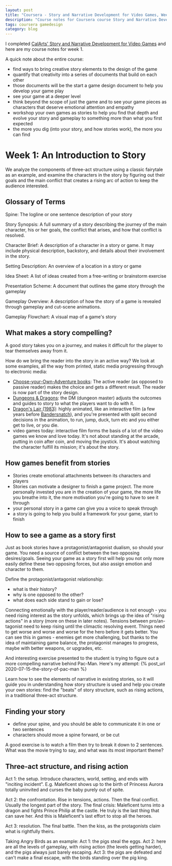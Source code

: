 ```yaml
---
layout: post
title: "Coursera - Story and Narrative Development for Video Games, Week 1"
description: "Course notes for Coursera course Story and Narrative Development for Video Games, Week 1"
tags: coursera gamedesign
category: blog
---
```


I completed [CalArts' Story and Narrative Development for Video Games](https://www.coursera.org/learn/video-game-story) and here are my course notes for week 1.

A quick note about the entire course: 

- find ways to bring creative story elements to the design of the game
- quantify that creativity into a series of documents that build on each other
- those documents will be the start a game design document to help you develop your game play
- see your game at a deeper level
- think beyond the scope of just the game and to see your game pieces as characters that deserve emotional attention and empathy
- workshop your own games as stories to help you find that depth and evolve your story and gameplay to something more than what you first expected
- the more you dig (into your story, and how stories work), the more you can find

# Week 1: An Introduction to Story

We analyze the components of three-act structure using a classic fairytale as an example, and examine the characters in the story by figuring out their goals and the main conflict that creates a rising arc of action to keep the audience interested.

## Glossary of Terms

Spine: The logline or one sentence description of your story

Story Synopsis: A full summary of a story describing the journey of the main character, his or her goals, the conflict that arises, and how that conflict is resolved.

Character Brief: A description of a character in a story or game. It may include physical description, backstory, and details about their involvement in the story.

Setting Description: An overview of a location in a story or game

Idea Sheet: A list of ideas created from a free-writing or brainstorm exercise

Presentation Scheme: A document that outlines the game story through the gameplay

Gameplay Overview: A description of how the story of a game is revealed through gameplay and cut-scene animations.

Gameplay Flowchart: A visual map of a game's story

## What makes a story compelling?

A good story takes you on a journey, and makes it difficult for the player to tear themselves away from it.

How do we bring the reader into the story in an active way? We look at some examples, all the way from printed, static media progressing through to electronic media:

- [Choose-your-Own-Adventure books](https://en.wikipedia.org/wiki/Choose_Your_Own_Adventure): The active reader (as opposed to passive reader) makes the choice and gets a different result. The reader is now part of the story design.
- [Dungeons & Dragons](https://en.wikipedia.org/wiki/Dungeons_%26_Dragons): the DM (dungeon master) adjusts the outcomes and guides to story to what the players want to do with it.
- [Dragon's Lair (1983)](https://en.wikipedia.org/wiki/Dragon%27s_Lair_(1983_video_game)): highly animated, like an interactive film (a few years before [Bandersnatch](https://en.wikipedia.org/wiki/Black_Mirror:_Bandersnatch)), and you're presented with split second decisions in the animation, to run, jump, duck, turn etc and you either get to live, or you die.
- video games today: interactive film forms the basis of a lot of the video games we know and love today. It's not about standing at the arcade, putting in coin after coin, and moving the joystick. It's about watching the character fulfill its mission; it's about the story.

## How games benefit from stories

- Stories create emotional attachments between its characters and players
- Stories can motivate a designer to finish a game project. The more personally invested you are in the creation of your game, the more life you breathe into it, the more motivation you're going to have to see it through
- your personal story in a game can give you a voice to speak through
- a story is going to help you build a framework for your game, start to finish

## How to see a game as a story first

Just as book stories have a protagonist/antagonist dualism, so should your game. You need a source of conflict between the two opposing desires/goals. Seeing your game as a story first will help you not only more easily define these two opposing forces, but also assign emotion and character to them.

Define the protagonist/antagonist relationship:
- what is their history?
- why is one opposed to the other?
- what does each side stand to gain or lose?

Connecting emotionally with the player/reader/audience is not enough - you need rising interest as the story unfolds, which brings up the idea of "rising actions" in a story (more on these in later notes). Tensions between pro/an-tagonist need to keep rising until the climactic resolving event. Things need to get worse and worse and worse for the hero before it gets better. You can see this in games - enemies get more challenging, but thanks to the idea of maintaining game balance, the protagonist manages to progress, maybe with better weapons, or upgrades, etc.

And interesting exercise presented to the student is trying to figure out a more compelling narrative behind Pac-Man. Here's my attempt: {% post_url 2020-07-15-the-story-of-pac-man %}


Learn how to see the elements of narrative in existing stories, so it will guide you in understanding how story structure is used and help you create your own stories: find the "beats" of story structure, such as rising actions, in a traditional three-act structure.

## Finding your story

- define your spine, and you should be able to communicate it in one or two sentences
- characters should move a spine forward, or be cut

A good exercise is to watch a film then try to break it down to 2 sentences. What was the movie trying to say, and what was its most important theme?

## Three-act structure, and rising action

Act 1: the setup. Introduce characters, world, setting, and ends with "inciting incident". E.g. Maleficent shows up to the birth of Princess Aurora totally uninvited and curses the baby purely out of spite.

Act 2: the confrontation. Rise in tensions, actions. Then the final conflict. Usually the longest part of the story. The final crisis: Maleficent turns into a dragon and fights Prince Philip at the castle. He truly is the last thing that can save her. And this is Maleficent's last effort to stop all the heroes.

Act 3: resolution. The final battle. Then the kiss, as the protagonists claim what is rightfully theirs.

Taking Angry Birds as an example: Act 1: the pigs steal the eggs. Act 2: here are all the levels of gameplay, with rising action (the levels getting harder), and the pigs always just barely escaping. Act 3: the pigs are defeated and can't make a final escape, with the birds standing over the pig king.
